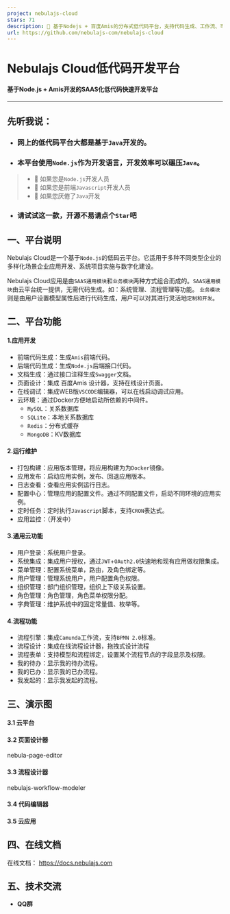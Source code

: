 ```yaml
---
project: nebulajs-cloud
stars: 71
description: 🚀 基于Nodejs + 百度Amis的分布式低代码平台，支持代码生成、工作流、可视化页面设计等功能。简单易用，可大幅度提高应用开发效率。/ lowcode fullstack platform
url: https://github.com/nebulajs-com/nebulajs-cloud
---
```


Nebulajs Cloud低代码开发平台
=====================

#### 基于Node.js + Amis开发的SAAS化低代码快速开发平台

* * *

先听我说：
-----

-   ### 网上的低代码平台大都是基于`Java`开发的。
    
-   ### 本平台使用`Node.js`作为开发语言，开发效率可以碾压`Java`。
    

> -   🍎 如果您是`Node.js`开发人员
> -   🍐 如果您是前端`Javascript`开发人员
> -   🍑 如果您厌倦了`Java`开发

-   ### 请试试这一款，开源不易请点个`Star`吧
    

一、平台说明
------

Nebulajs Cloud是一个基于`Node.js`的低码云平台。它适用于多种不同类型企业的多样化场景企业应用开发、系统项目实施与数字化建设。

Nebulajs Cloud应用是由`SAAS通用模块`和`业务模块`两种方式组合而成的。`SAAS通用模块`由云平台统一提供，无需代码生成。如：系统管理、流程管理等功能。 `业务模块`则是由用户设置模型属性后进行代码生成，用户可以对其进行灵活地`定制和开发`。

二、平台功能
------

#### 1.应用开发

-   前端代码生成：生成`Amis`前端代码。
-   后端代码生成：生成`Node.js`后端接口代码。
-   文档生成：通过接口注释生成`Swagger`文档。
-   页面设计：集成 百度Amis 设计器，支持在线设计页面。
-   在线调试：集成WEB版`VSCODE`编辑器，可以在线启动调试应用。
-   云环境：通过Docker方便地启动所依赖的中间件。
    -   `MySQL`：关系数据库
    -   `SQLite`：本地关系数据库
    -   `Redis`：分布式缓存
    -   `MongoDB`：KV数据库

#### 2.运行维护

-   打包构建：应用版本管理，将应用构建为为`Docker`镜像。
-   应用发布：启动应用实例，发布、回退应用版本。
-   日志查看：查看应用实例运行日志。
-   配置中心：管理应用的配置文件。通过不同配置文件，启动不同环境的应用实例。
-   定时任务：定时执行`Javascript`脚本，支持`CRON`表达式。
-   应用监控：（开发中）

#### 3.通用云功能

-   用户登录：系统用户登录。
-   系统集成：集成用户授权，通过`JWT`+`OAuth2.0`快速地和现有应用做权限集成。
-   菜单管理：配置系统菜单，路由，及角色绑定等。
-   用户管理：管理系统用户，用户配置角色权限。
-   组织管理：部门组织管理，组织上下级关系设置。
-   角色管理：角色管理，角色菜单权限分配。
-   字典管理：维护系统中的固定常量值、枚举等。

#### 4.流程功能

-   流程引擎：集成`Camunda`工作流，支持`BPMN 2.0`标准。
-   流程设计：集成在线流程设计器，拖拽式设计流程
-   流程表单：支持模型和流程绑定，设置某个流程节点的字段显示及权限。
-   我的待办：显示我的待办流程。
-   我的已办：显示我的已办流程。
-   我发起的：显示我发起的流程。

三、演示图
-----

#### 3.1 云平台

#### 3.2 页面设计器

nebula-page-editor

#### 3.3 流程设计器

nebulajs-workflow-modeler

#### 3.4 代码编辑器

#### 3.5 云应用

四、在线文档
------

在线文档： https://docs.nebulajs.com

五、技术交流
------

-   **QQ群**
